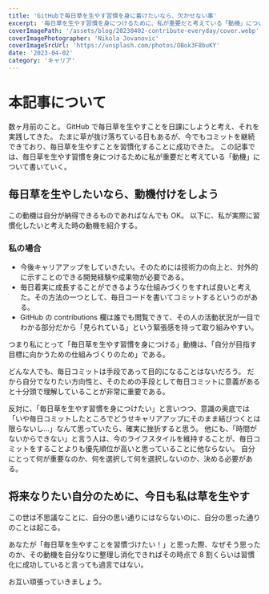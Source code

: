 ```yaml
---
title: 'GitHubで毎日草を生やす習慣を身に着けたいなら、欠かせない事'
excerpt: '毎日草を生やす習慣を身につけるために、私が重要だと考えている「動機」について書いていく。'
coverImagePath: '/assets/blog/20230402-contribute-everyday/cover.webp'
coverImagePhotographer: 'Nikola Jovanovic'
coverImageSrcUrl: 'https://unsplash.com/photos/OBok3F8buKY'
date: '2023-04-02'
category: 'キャリア'
---
```


# 本記事について

数ヶ月前のこと。
GitHub で毎日草を生やすことを日課にしようと考え、それを実践してきた。
たまに草が抜け落ちている日もあるが、今でもコミットを継続できており、毎日草を生やすことを習慣化することに成功できた。
この記事では、毎日草を生やす習慣を身につけるために私が重要だと考えている「動機」について書いていく。

## 毎日草を生やしたいなら、動機付けをしよう

この動機は自分が納得できるものであればなんでも OK。
以下に、私が実際に習慣化したいと考えた時の動機を紹介する。

### 私の場合

- 今後キャリアアップをしていきたい。そのためには技術力の向上と、対外的に示すことのできる開発経験や成果物が必要である。
- 毎日着実に成長することができるような仕組みづくりをすれば良いと考えた。その方法の一つとして、毎日コードを書いてコミットするというのがある。
- GitHub の contributions 欄は誰でも閲覧できて、その人の活動状況が一目でわかる部分だから「見られている」という緊張感を持って取り組みやすい。

つまり私にとって「毎日草を生やす習慣を身につける」動機は、「自分が目指す目標に向かうための仕組みづくりのため」である。

どんな人でも、毎日コミットは手段であって目的になることはないだろう。
だから自分でなりたい方向性と、そのための手段として毎日コミットに意義があると十分頭で理解していることが非常に重要である。

反対に、「毎日草を生やす習慣を身につけたい」と言いつつ、意識の奥底では「いや毎日コミットしたところでどうせキャリアアップにそのまま結びつくとは限らないし...」なんて思っていたら、確実に挫折すると思う。
他にも、「時間がないからできない」と言う人は、今のライフスタイルを維持することが、毎日コミットをすることよりも優先順位が高いと思っていることに他ならない。
自分にとって何が重要なのか、何を選択して何を選択しないのか、決める必要がある。

## 将来なりたい自分のために、今日も私は草を生やす

この世は不思議なことに、自分の思い通りにはならないのに、自分の思った通りのことは起こる。

あなたが「毎日草を生やすことを習慣づけたい！」と思った際、なぜそう思ったのか、その動機を自分なりに整理し消化できればその時点で 8 割くらいは習慣化に成功していると言っても過言ではない。

お互い頑張っていきましょう。
